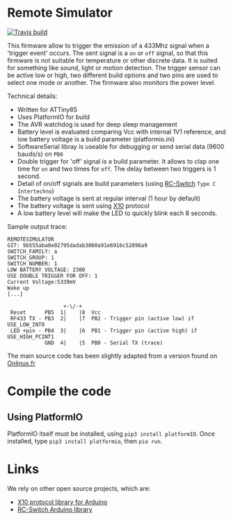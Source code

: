 # Remote Simulator

[![Travis build](https://travis-ci.org/arcadien/remoteSimulator.svg?branch=master)](https://travis-ci.org/arcadien/remoteSimulator)

This firmware allow to trigger the emission of a 433Mhz signal when a 'trigger event' occurs. 
The sent signal is a `on` or `off` signal, so that this firmware is not suitable for temperature or other discrete data. 
It is suited for something like sound, light or motion detection.
The trigger sensor can be active low or high, two different build options and two pins are used to select one mode or another.
The firmware also monitors the power level.

Technical details:
- Written for ATTiny85
- Uses PlatformIO for build
- The AVR watchdog is used for deep sleep management
- Battery level is evaluated comparing Vcc with internal 1V1 reference, and low battery voltage is a build parameter (platformio.ini)
- SoftwareSerial libray is useable for debugging or send serial data (9600 bauds/s) on `PB0`
- Double trigger for 'off' signal is a build parameter. It allows to clap one time for `on` and two times for `off`. The delay between two triggers is 1 second.
- Detail of on/off signals are build parameters (using [RC-Switch](https://github.com/sui77/rc-switch) `Type C Intertechno`)
- The battery voltage is sent at regular interval (1 hour by default)
- The battery voltage is sent using [X10](https://en.wikipedia.org/wiki/X10_(industry_standard)) protocol
- A low battery level will make the LED to quickly blink each 8 seconds.

Sample output trace:
```
REMOTESIMULATOR
GIT: 9b555aba0e02795dadab3060a91e6916c52096a9
SWITCH_FAMILY: a
SWITCH_GROUP: 1
SWITCH_NUMBER: 1
LOW BATTERY VOLTAGE: 2300
USE DOUBLE TRIGGER FOR OFF: 1
Current Voltage:5339mV
Wake up
[...]
```

```
                  +-\/-+
 Reset      PB5  1|    |8  Vcc
 RF433 TX - PB3  2|    |7  PB2 - Trigger pin (active low) if USE_LOW_INT0
 LED +pin - PB4  3|    |6  PB1 - Trigger pin (active high) if USE_HIGH_PCINT1
            GND  4|    |5  PB0 - Serial TX (trace)
 ``` 


The main source code has been slightly adapted from a version found on [Onlinux.fr](http://blog.onlinux.fr/detecteur-de-choc-tx-433mhz-pilotes-avec-attiny85/)

# Compile the code

## Using PlatformIO

PlatformIO itself must be installed, using `pip3 install platformIO`.
Once installed, type `pip3 install platformio`, then `pio run`.

# Links
We rely on other open source projects, which are:
* [X10 protocol library for Arduino](https://github.com/pyrou/X10RF-Arduino)
* [RC-Switch Arduino library](https://github.com/sui77/rc-switch)
